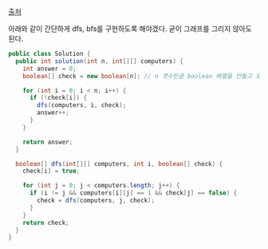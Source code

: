 [출처](https://velog.io/@ajufresh/%ED%94%84%EB%A1%9C%EA%B7%B8%EB%9E%98%EB%A8%B8%EC%8A%A4-%EB%84%A4%ED%8A%B8%EC%9B%8C%ED%81%AC-%EB%AC%B8%EC%A0%9C%ED%92%80%EC%9D%B4-Java)

아래와 같이 간단하게 dfs, bfs를 구현하도록 해야겠다. 굳이 그래프를 그리지 않아도 된다.

``` java
public class Solution {
  public int solution(int n, int[][] computers) {
    int answer = 0;
    boolean[] check = new boolean[n]; // n 갯수만큼 boolean 배열을 만들고 모든 요소를 false로 초기화

    for (int i = 0; i < n; i++) {
      if (!check[i]) {
        dfs(computers, i, check);
        answer++;
      }
    }

    return answer;
  }

  boolean[] dfs(int[][] computers, int i, boolean[] check) {
    check[i] = true;

    for (int j = 0; j < computers.length; j++) {
      if (i != j && computers[i][j] == 1 && check[j] == false) {
        check = dfs(computers, j, check);
      }
    }
    return check;
  }
}
```
